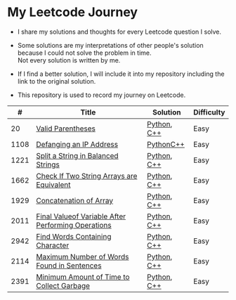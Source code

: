 # My Leetcode Journey
- I share my solutions and thoughts for every Leetcode question I solve.  

- Some solutions are my interpretations of other people's solution because I could not solve the problem in time.  
Not every solution is written by me.  
- If I find a better solution, I will include it into my repository including the link to the original solution. 
 
- This repository is used to record my journey on Leetcode.

| #    | Title                                                                                                                                                | Solution                                                                                                                                                       | Difficulty |
| ---- | ---------------------------------------------------------------------------------------------------------------------------------------------------- | -------------------------------------------------------------------------------------------------------------------------------------------------------------- | ---------- |
| 20   | [Valid Parentheses](https://leetcode.com/problems/valid-parentheses/description/)                                                                    | [Python](./Algorithms/Python/Valid_Parentheses/), [C++](./Algorithms/C++/Valid_Parentheses/)                                                                   | Easy       |
| 1108 | [Defanging an IP Address](https://leetcode.com/problems/defanging-an-ip-address/description/)                                                        | [Python](./Algorithms/Python/Defanging_an_IP_Address/)[C++](./Algorithms/C++/Defanging_an_IP_Address/)                                                         | Easy       |
| 1221 | [Split a String in Balanced Strings](https://leetcode.com/problems/split-a-string-in-balanced-strings/description/)                                  | [Python](./Algorithms/Python/Split_a_String_in_Balanced_Strings/), [C++](./Algorithms/C++/Split_a_String_in_Balanced_Strings/)                                 | Easy       |
| 1662 | [Check If Two String Arrays are Equivalent](https://leetcode.com/problems/check-if-two-string-arrays-are-equivalent/description/)                    | [Python](./Algorithms/Python/Check_If_Two_String_Arrays_are_Equivalent/), [C++](./Algorithms/C++/Check_If_Two_String_Arrays_are_Equivalent/)                   | Easy       |
| 1929 | [Concatenation of Array](https://leetcode.com/problems/concatenation-of-array/description/)                                                          | [Python](./Algorithms/Python/Concatenation_of_Array/), [C++](./Algorithms/C++/Concatenation_of_Array/)                                                         | Easy       |
| 2011 | [Final Valueof Variable After Performing Operations](https://leetcode.com/problems/final-value-of-variable-after-performing-operations/description/) | [Python](./Algorithms/Python/Final_Valueof_Variable_After_Performing_Operations/), [C++](./Algorithms/C++/Final_Valueof_Variable_After_Performing_Operations/) | Easy       |
| 2942 | [Find Words Containing Character](https://leetcode.com/problems/find-words-containing-character/description/)                                        | [Python](./Algorithms/Python/Find_Words_Containing_Character/), [C++](./Algorithms/C++/Find_Words_Containing_Character/)                                       | Easy       |
| 2114 | [Maximum Number of Words Found in Sentences](https://leetcode.com/problems/maximum-number-of-words-found-in-sentences/description/)                  | [Python](./Algorithms/Python/Maximum_Number_of_Words_Found_in_Sentences/), [C++](./Algorithms/C++/Maximum_Number_of_Words_Found_in_Sentences/)                 | Easy       |
| 2391 | [Minimum Amount of Time to Collect Garbage](https://leetcode.com/problems/minimum-amount-of-time-to-collect-garbage/description/)                    | [Python](./Algorithms/Python/Minimum_Amount_of_Time_to_Collect_Garbage/), [C++](./Algorithms/C++/Minimum_Amount_of_Time_to_Collect_Garbage/)                   | Easy       |
